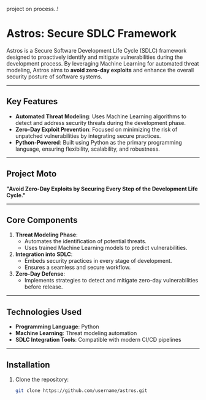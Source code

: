 project on process..!
# **Astros: Secure SDLC Framework**

Astros is a Secure Software Development Life Cycle (SDLC) framework designed to proactively identify and mitigate vulnerabilities during the development process. By leveraging Machine Learning for automated threat modeling, Astros aims to **avoid zero-day exploits** and enhance the overall security posture of software systems.

---

## **Key Features**
- **Automated Threat Modeling**: Uses Machine Learning algorithms to detect and address security threats during the development phase.
- **Zero-Day Exploit Prevention**: Focused on minimizing the risk of unpatched vulnerabilities by integrating secure practices.
- **Python-Powered**: Built using Python as the primary programming language, ensuring flexibility, scalability, and robustness.

---

## **Project Moto**
**"Avoid Zero-Day Exploits by Securing Every Step of the Development Life Cycle."**

---

## **Core Components**
1. **Threat Modeling Phase**:
   - Automates the identification of potential threats.
   - Uses trained Machine Learning models to predict vulnerabilities.
2. **Integration into SDLC**:
   - Embeds security practices in every stage of development.
   - Ensures a seamless and secure workflow.
3. **Zero-Day Defense**:
   - Implements strategies to detect and mitigate zero-day vulnerabilities before release.

---

## **Technologies Used**
- **Programming Language**: Python
- **Machine Learning**: Threat modeling automation
- **SDLC Integration Tools**: Compatible with modern CI/CD pipelines

---

## **Installation**
1. Clone the repository:
   ```bash
   git clone https://github.com/username/astros.git
